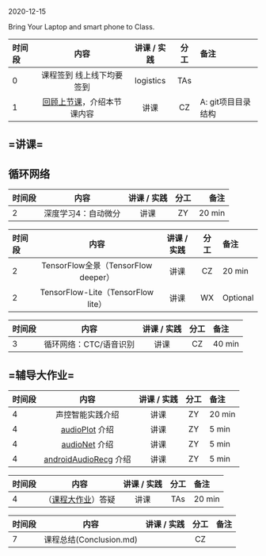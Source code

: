 2020-12-15

Bring Your Laptop and smart phone  to Class. 

| 时间段 |                             内容                             | 讲课 / 实践 |    分工     | 备注               |
| :----- | :----------------------------------------------------------: | :---------: | :---------: | :----------------- |
|   0    |                           课程签到 线上线下均要签到                          |  logistics  |     TAs     |                    |
|   1    |  [回顾上节课](../../Part2/WW13/WW13-Plan.md)，介绍本节课内容   |    讲课     |     CZ      | A: git项目目录结构 |

## =讲课=

## 循环网络
| 时间段 |                             内容                             | 讲课 / 实践 | 分工  | 备注 |
| :----- | :----------------------------------------------------------: | :---------: | :---: | ---: |
|   2    | 深度学习4：自动微分   |    讲课     |  ZY   |   20 min     |

| 时间段 |                             内容                             | 讲课 / 实践 |    分工     | 备注               |
| :----- | :----------------------------------------------------------: | :---------: | :---------: | :----------------- |
|   2    | TensorFlow全景（TensorFlow deeper）      |    讲课     |    CZ    |    20 min    |
|   2    | TensorFlow-Lite（TensorFlow lite）       |    讲课     |    WX    |    Optional    |

| 时间段 |                             内容                             | 讲课 / 实践 |    分工     | 备注               |
| :----- | :----------------------------------------------------------: | :---------: | :---------: | :----------------- |
|   3    | 循环网络：CTC/语音识别       |    讲课     |    CZ    |    40 min    |

## =辅导大作业=

| 时间段 |                             内容                             | 讲课 / 实践 |    分工     | 备注               |
| :----- | :----------------------------------------------------------: | :---------: | :---------: | :----------------- |
|   4    | 声控智能实践介绍 |    讲课     |    ZY    | 20 min             |
|   4    | [audioPlot](https://github.com/saturn-lab/audioPlot) 介绍 |    讲课     |    ZY    | 5 min             |
|   4    | [audioNet](https://github.com/saturn-lab/audioNet) 介绍 |    讲课     |    ZY    | 5 min             |
|   4    | [androidAudioRecg](https://github.com/saturn-lab/androidAudioRecg) 介绍 |    讲课     |     ZY     | 5 min             |

| 时间段 |                             内容                             | 讲课 / 实践 |    分工     | 备注               |
| :----- | :----------------------------------------------------------: | :---------: | :---------: | :----------------- |
|   4    |（[课程大作业](../../Course-Projects/4_Final_Project/DLTF2-Task-说明.md)）答疑  |    讲课     |    TAs    | 20 min             |

| 时间段 |                             内容                             | 讲课 / 实践 |    分工     | 备注               |
| :----- | :----------------------------------------------------------: | :---------: | :---------: | :----------------- |
|   7    |         课程总结(Conclusion.md)         |             |     CZ      |                    |
